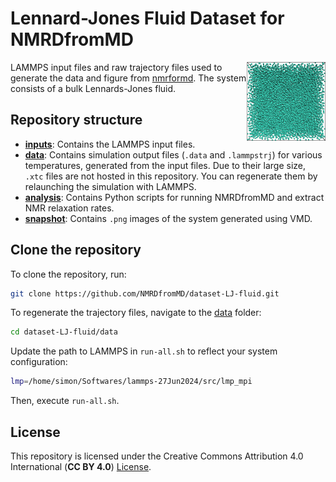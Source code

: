 Lennard-Jones Fluid Dataset for NMRDfromMD
==========================================

<a href="webp">
  <img src="snapshot/lj.png" align="right" width="25%"/>
</a>

LAMMPS input files and raw trajectory files used to generate the data
and figure from [nmrformd](https://nmrdfrommd.readthedocs.io). The system
consists of a bulk Lennards-Jones fluid.

## Repository structure

- **[inputs](inputs)**: Contains the LAMMPS input files.
- **[data](data)**: Contains simulation output files (``.data`` and ``.lammpstrj``)
  for various temperatures, generated from the input files. Due to their
  large size, ``.xtc`` files are not hosted in this repository. You can regenerate
  them by relaunching the simulation with LAMMPS.
- **[analysis](analysis)**: Contains Python scripts for running NMRDfromMD
  and extract NMR relaxation rates.
- **[snapshot](snapshot)**: Contains ``.png`` images of the system generated
  using VMD.

## Clone the repository

To clone the repository, run:

```bash
git clone https://github.com/NMRDfromMD/dataset-LJ-fluid.git
```

To regenerate the trajectory files, navigate to the [data](data) folder:
```bash
cd dataset-LJ-fluid/data
```
Update the path to LAMMPS in ``run-all.sh`` to reflect your system
configuration:
```bash
lmp=/home/simon/Softwares/lammps-27Jun2024/src/lmp_mpi
```
Then, execute ``run-all.sh``.

## License

This repository is licensed under the Creative Commons Attribution 4.0
International (**CC BY 4.0**) [License](LICENSE).
